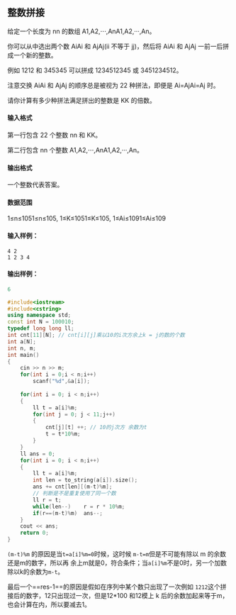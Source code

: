 ## 整数拼接

给定一个长度为 nn 的数组 A1,A2,⋅⋅⋅,AnA1,A2,···,An。

你可以从中选出两个数 AiAi 和 AjAj(ii 不等于 jj)，然后将 AiAi 和 AjAj 一前一后拼成一个新的整数。

例如 1212 和 345345 可以拼成 1234512345 或 3451234512。

注意交换 AiAi 和 AjAj 的顺序总是被视为 22 种拼法，即便是 Ai=AjAi=Aj 时。

请你计算有多少种拼法满足拼出的整数是 KK 的倍数。

#### 输入格式

第一行包含 22 个整数 nn 和 KK。

第二行包含 nn 个整数 A1,A2,⋅⋅⋅,AnA1,A2,···,An。

#### 输出格式

一个整数代表答案。

#### 数据范围

1≤n≤1051≤n≤105,
1≤K≤1051≤K≤105,
1≤Ai≤1091≤Ai≤109

#### 输入样例：

```
4 2
1 2 3 4
```

#### 输出样例：

```c++
6
```



```c++
#include<iostream>
#include<cstring>
using namespace std;
const int N = 100010;
typedef long long ll;
int cnt[11][N]; // cnt[i][j]乘以10的i次方余上k = j的数的个数
int a[N];
int n, m;
int main()
{
    cin >> n >> m;
    for(int i = 0;i < n;i++)   
        scanf("%d",&a[i]);
    
    for(int i = 0; i < n;i++)
    {
        ll t = a[i]%m;
        for(int j = 0; j < 11;j++)
        {
            cnt[j][t] ++; // 10的j次方 余数为t
            t = t*10%m;
        }
    }
    ll ans = 0;
    for(int i = 0; i < n;i++)
    {
        ll t = a[i]%m;
        int len = to_string(a[i]).size();
        ans += cnt[len][(m-t)%m];
        // 判断是不是重复使用了同一个数
        ll r = t;
        while(len--)    r = r * 10%m;
        if(r==(m-t)%m)  ans--;
    }
    cout << ans;
    return 0;
}
```



`(m-t)%m` 的原因是当`t=a[i]%m=0`时候，这时候 `m-t=m`但是不可能有除以 m 的余数还是m的数字，所以再 余上m就是0，符合条件；当`a[i]%m`不是0时，另一个加数除以k的余数为`m-t`。

最后一个==res-1==的原因是假如在序列中某个数只出现了一次例如 `1212`这个拼接后的数字，12只出现过一次，但是12*100 和12模上 k 后的余数加起来等于m，也会计算在内，所以要减去1。



